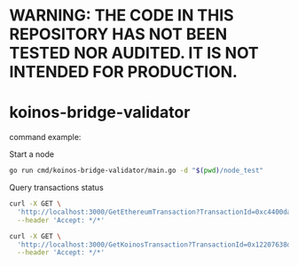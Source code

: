 # WARNING: THE CODE IN THIS REPOSITORY HAS NOT BEEN TESTED NOR AUDITED. IT IS NOT INTENDED FOR PRODUCTION.

# koinos-bridge-validator

command example:

Start a node
```bash
go run cmd/koinos-bridge-validator/main.go -d "$(pwd)/node_test"
```

Query transactions status
```bash
curl -X GET \
  'http://localhost:3000/GetEthereumTransaction?TransactionId=0xc4400da5eb03fec6eb0450d1e02b694ea049d103e85ed0d10d568df2ee7800ad' \
  --header 'Accept: */*'

curl -X GET \
  'http://localhost:3000/GetKoinosTransaction?TransactionId=0x12207638d5874c57ff042d9268927f79c8cd151d3ff0f94b2e366d154cc1c2d9807f' \
  --header 'Accept: */*'
```
